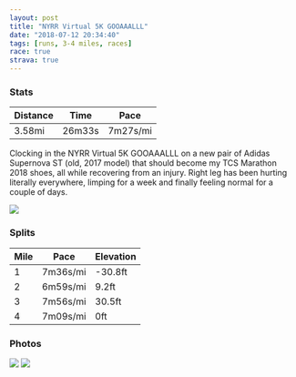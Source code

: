 ```yaml
---
layout: post
title: "NYRR Virtual 5K GOOAAALLL"
date: "2018-07-12 20:34:40"
tags: [runs, 3-4 miles, races]
race: true
strava: true
---
```


### Stats

| Distance | Time | Pace |
|----------|------|------|
|3.58mi|26m33s|7m27s/mi|

Clocking in the NYRR Virtual 5K GOOAAALLL on a new pair of Adidas Supernova ST (old, 2017 model) that should become my TCS Marathon 2018 shoes, all while recovering from an injury. Right leg has been hurting literally everywhere, limping for a week and finally feeling normal for a couple of days.

<img src='https://maps.googleapis.com/maps/api/staticmap?maptype=roadmap&path=enc:{wrwFneqbMj@oArI`DjW{x@yReM{\lDaQkEmH_FcIo@uD~AcNuImAjDlEhCuJz]jEhG|FlBoA`InFtD}BvHvE|EwG~PnPdKpIJ&key=AIzaSyC1MId7bFpkLXNAaYhBSTb8jLyiSqzbDtM&size=800x800&markers=color:yellow|label:S|40.73358,-73.98504&markers=color:green|label:F|40.73966,-73.98963000000002'>

### Splits

| Mile | Pace | Elevation |
|------|------|-----------|
|1|7m36s/mi|-30.8ft|
|2|6m59s/mi|9.2ft|
|3|7m56s/mi|30.5ft|
|4|7m09s/mi|0ft|

### Photos
<img src='https://dgtzuqphqg23d.cloudfront.net/Ald7zXGV091cbLV9E8nTe_1DiSyktj5vTTJyE1ItI_M-576x768.jpg'>

<img src='https://dgtzuqphqg23d.cloudfront.net/Y1ALlWmNmje1ihbOfr6hNhuDvkfUTDBuaVguhkOsz5A-576x768.jpg'>
